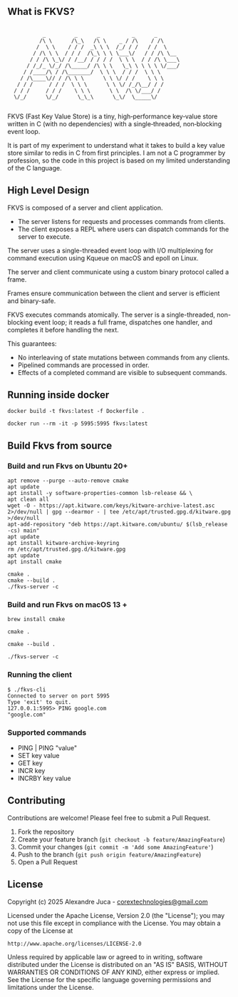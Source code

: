 ## What is FKVS?

```shell

           _         _      _          _      _        
          /\ \      /\_\   /\ \    _ / /\    / /\      
         /  \ \    / / /  _\ \ \  /_/ / /   / /  \     
        / /\ \ \  / / /  /\_\ \ \ \___\/   / / /\ \__  
       / / /\ \_\/ / /__/ / / / /  \ \ \  / / /\ \___\ 
      / /_/_ \/_/ /\_____/ /\ \ \   \_\ \ \ \ \ \/___/ 
     / /____/\ / /\_______/  \ \ \  / / /  \ \ \       
    / /\____\// / /\ \ \      \ \ \/ / /    \ \ \      
   / / /     / / /  \ \ \      \ \ \/ /_/\__/ / /      
  / / /     / / /    \ \ \      \ \  /\ \/___/ /       
  \/_/      \/_/      \_\_\      \_\/  \_____\/
  
```

FKVS (Fast Key Value Store) is a tiny, high‑performance key‑value store written in C (with no dependencies) with a single‑threaded, non‑blocking event loop.

It is part of my experiment to understand what it takes to build a key value store similar to redis in C from first principles.
I am not a C programmer by profession, so the code in this project is based on my limited understanding of the C language.

## High Level Design
FKVS is composed of a server and client application.
- The server listens for requests and processes commands from clients.
- The client exposes a REPL where users can dispatch commands for the server to execute.

The server uses a single-threaded event loop with I/O multiplexing for command execution using Kqueue on macOS and epoll 
on Linux.

The server and client communicate using a custom binary protocol called a frame.

Frames ensure communication between the client and server is efficient and binary-safe.

FKVS executes commands atomically. The server is a single-threaded, non-blocking event loop; it reads a full frame, 
dispatches one handler, and completes it before handling the next. 

This guarantees:
- No interleaving of state mutations between commands from any clients.
- Pipelined commands are processed in order.
- Effects of a completed command are visible to subsequent commands.

## Running inside docker

```shell
docker build -t fkvs:latest -f Dockerfile .  

docker run --rm -it -p 5995:5995 fkvs:latest
```

## Build Fkvs from source

### Build and run Fkvs on Ubuntu 20+

```shell
apt remove --purge --auto-remove cmake
apt update
apt install -y software-properties-common lsb-release && \
apt clean all
wget -O - https://apt.kitware.com/keys/kitware-archive-latest.asc 2>/dev/null | gpg --dearmor - | tee /etc/apt/trusted.gpg.d/kitware.gpg >/dev/null
apt-add-repository "deb https://apt.kitware.com/ubuntu/ $(lsb_release -cs) main"
apt update
apt install kitware-archive-keyring
rm /etc/apt/trusted.gpg.d/kitware.gpg
apt update
apt install cmake

cmake .
cmake --build .
./fkvs-server -c
```

### Build and run Fkvs on macOS 13 +

```shell
brew install cmake

cmake .

cmake --build .

./fkvs-server -c
```

### Running the client

```shell
$ ./fkvs-cli
Connected to server on port 5995
Type 'exit' to quit.
127.0.0.1:5995> PING google.com
"google.com"
```

### Supported commands

- PING | PING "value"
- SET key value
- GET key
- INCR key
- INCRBY key value

## Contributing

Contributions are welcome! Please feel free to submit a Pull Request.

1. Fork the repository
2. Create your feature branch (`git checkout -b feature/AmazingFeature`)
3. Commit your changes (`git commit -m 'Add some AmazingFeature'`)
4. Push to the branch (`git push origin feature/AmazingFeature`)
5. Open a Pull Request

## License

Copyright (c) 2025 Alexandre Juca - <corextechnologies@gmail.com>

Licensed under the Apache License, Version 2.0 (the "License");
you may not use this file except in compliance with the License.
You may obtain a copy of the License at

    http://www.apache.org/licenses/LICENSE-2.0

Unless required by applicable law or agreed to in writing, software
distributed under the License is distributed on an "AS IS" BASIS,
WITHOUT WARRANTIES OR CONDITIONS OF ANY KIND, either express or implied.
See the License for the specific language governing permissions and
limitations under the License.


